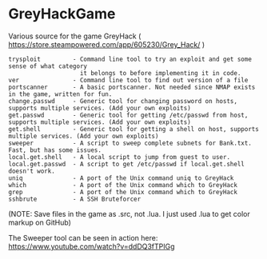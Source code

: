 # GreyHackGame
Various source for the game GreyHack ( https://store.steampowered.com/app/605230/Grey_Hack/ )

```
trysploit         - Command line tool to try an exploit and get some sense of what category
                    it belongs to before implementing it in code.
ver               - Command line tool to find out version of a file
portscanner       - A basic portscanner. Not needed since NMAP exists in the game, written for fun.
change.passwd     - Generic tool for changing password on hosts, supports multiple services. (Add your own exploits)
get.passwd        - Generic tool for getting /etc/passwd from host, supports multiple services. (Add your own exploits)
get.shell         - Generic tool for getting a shell on host, supports multiple services. (Add your own exploits)
sweeper           - A script to sweep complete subnets for Bank.txt. Fast, but has some issues.
local.get.shell   - A local script to jump from guest to user.
local.get.passwd  - A script to get /etc/passwd if local.get.shell doesn't work.
uniq              - A port of the Unix command uniq to GreyHack
which             - A port of the Unix command which to GreyHack
grep              - A port of the Unix command which to GreyHack
sshbrute          - A SSH Bruteforcer
```
(NOTE: Save files in the game as .src, not .lua. I just used .lua to get color markup on GitHub)

The Sweeper tool can be seen in action here: https://www.youtube.com/watch?v=ddDQ3fTPIGg
